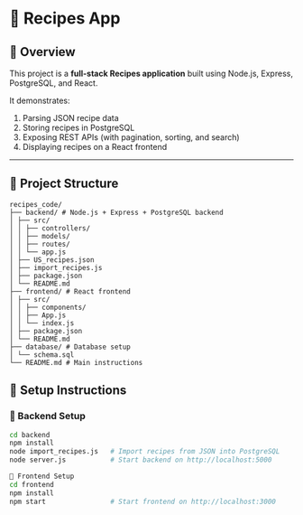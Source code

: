 # 🍳 Recipes App

## 📌 Overview
This project is a **full-stack Recipes application** built using Node.js, Express, PostgreSQL, and React.  

It demonstrates:
1. Parsing JSON recipe data  
2. Storing recipes in PostgreSQL  
3. Exposing REST APIs (with pagination, sorting, and search)  
4. Displaying recipes on a React frontend  

---

## 📂 Project Structure
```
recipes_code/
├── backend/ # Node.js + Express + PostgreSQL backend
│ ├── src/
│ │ ├── controllers/
│ │ ├── models/
│ │ ├── routes/
│ │ └── app.js
│ ├── US_recipes.json
│ ├── import_recipes.js
│ ├── package.json
│ └── README.md
├── frontend/ # React frontend
│ ├── src/
│ │ ├── components/
│ │ ├── App.js
│ │ └── index.js
│ ├── package.json
│ └── README.md
├── database/ # Database setup
│ └── schema.sql
└── README.md # Main instructions

```

## 🚀 Setup Instructions

### 🔹 Backend Setup
```bash
cd backend
npm install
node import_recipes.js   # Import recipes from JSON into PostgreSQL
node server.js           # Start backend on http://localhost:5000

🔹 Frontend Setup
cd frontend
npm install
npm start                # Start frontend on http://localhost:3000


